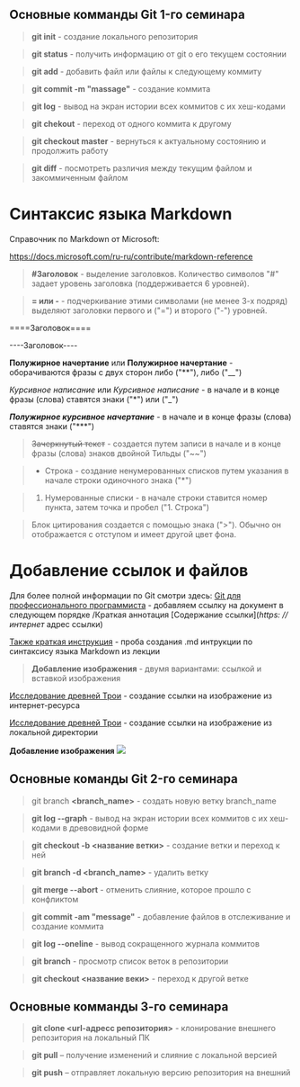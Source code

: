 ## Основные комманды Git 1-го семинара
> **git init** - создание локального репозитория

> **git status** - получить информацию от git о его текущем состоянии

> **git add** - добавить файл или файлы к следующему коммиту

> **git commit -m "massage"** - создание коммита

> **git log** - вывод на экран истории всех коммитов с их хеш-кодами

> **git chekout** - переход от одного коммита к другому

> **git checkout master** - вернуться к актуальному состоянию и продолжить работу

> **git diff** - посмотреть различия между текущим файлом и закоммиченным файлом

# Синтаксис языка Markdown

Справочник по Markdown от Microsoft:

https://docs.microsoft.com/ru-ru/contribute/markdown-reference

> **#Заголовок** - выделение заголовков. Количество символов "#" задает уровень заголовка (поддерживается 6 уровней).

> **= или -** - подчеркивание этими символами (не менее 3-х подряд) выделяют заголовки первого и ("=") и второго ("-") уровней.

====Заголовок====

----Заголовок----

**Полужирное начертание** или __Полужирное начертание__ - оборачиваются фразы с двух сторон либо ("**"), либо ("__")

*Курсивное написание* или _Курсивное написание_ - в начале и в конце фразы (слова) ставятся знаки ("*") или ("_")

***Полужирное курсивное начертание*** - в начале и в конце фразы (слова) ставятся знаки ("***")

> ~~Зачеркнутый текст~~ - создается путем записи в начале и в конце фразы (слова) знаков двойной Тильды ("~~")

> * Строка - создание ненумерованных списков путем указания в начале строки одиночного знака ("*")

> 1. Нумерованные списки - в начале строки ставится номер пункта, затем точка и пробел ("1. Строка")

> Блок цитирования создается с помощью знака (">"). Обычно он отображается с отступом и имеет другой цвет фона.


# Добавление ссылок и файлов

Для более полной информации по Git смотри здесь: [Git для профессионального программиста](https://gbcdn.mrgcdn.ru/uploads/asset/4245110/attachment/d4eb8c232f8f2bdf4e42ba7cb49e0c50.pdf) - добавляем ссылку на документ в следующем порядке /Краткая аннотация [Содержание ссылки](*https: // интернет* адрес ссылки)

[Также краткая инструкция](hello_world.md) - проба создания .md интрукции по синтаксису языка Markdown из лекции

> **Добавление изображения** - двумя вариантами: ссылкой и вставкой изображения

[Исследование древней Трои](https://avatars.dzeninfra.ru/get-zen_doc/3950500/pub_62499917cdf6b456ab08f6c2_62499af62664b56b3176c2fe/scale_1200) - создание ссылки на изображение из интернет-ресурса

[Исследование древней Трои](scale_2400.webp) - создание ссылки на изображение из локальной директории

**Добавление изображения**
![](https://tn.fishki.net/26/upload/post/201502/23/1439694/284a30fc7f6668e16f267782b8c6e6fb.jpg)


## Основные команды Git 2-го семинара

> git branch **<branch_name>** - создать новую ветку branch_name

>**git log --graph** - вывод на экран истории всех коммитов с их хеш-кодами в древовидной форме

>**git checkout -b <название ветки>** - создание ветки и переход к ней

>**git branch -d <branch_name>** - удалить ветку

>**git merge --abort** - отменить слияние, которое прошло с конфликтом

>**git commit -am "message"** - добавление файлов в отслеживание и создание коммита

>**git log --oneline** - вывод сокращенного журнала коммитов

>**git branch** - просмотр список веток в репозитории

>**git checkout <название веки>** - переход к другой ветке

## Основные комманды 3-го семинара

>**git clone <url-адресс репозитория>** - клонирование внешнего репозитория на локальный ПК
 
>**git pull** – получение изменений и слияние с локальной версией

>**git push** – отправляет локальную версию репозитория на внешний

